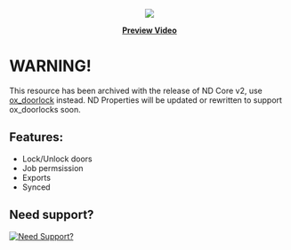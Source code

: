 <p align="center">
  <img src="https://user-images.githubusercontent.com/86536434/194176980-c823b751-e5ca-4b92-8eaa-3938cef79ea9.png" />
</p>
<p align='center'><b><a href="">Preview Video</a></b>

# WARNING!
This resource has been archived with the release of ND Core v2, use [ox_doorlock](https://overextended.dev/ox_doorlock) instead. ND Properties will be updated or rewritten to support ox_doorlocks soon.

## Features:
* Lock/Unlock doors
* Job permsission
* Exports
* Synced

## Need support?
[![Need Support?](https://user-images.githubusercontent.com/86536434/147299047-73691b78-2690-4786-b58b-27d24e48a0d2.png)](https://discord.gg/Z9Mxu72zZ6)
